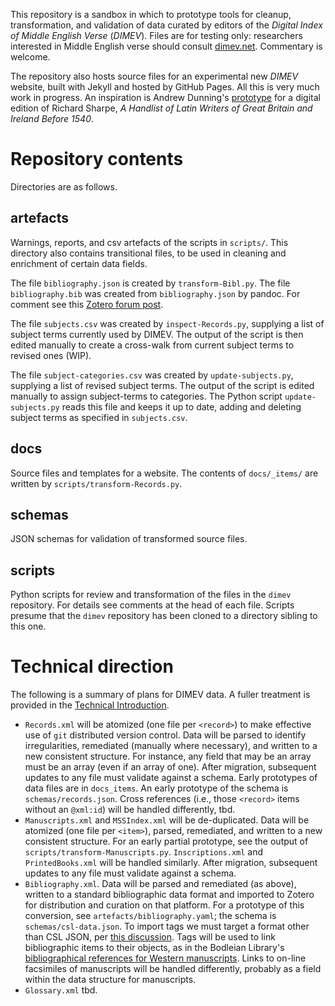 This repository is a sandbox in which to prototype tools for cleanup, transformation, and validation of data curated by editors of the *Digital Index of Middle English Verse* (*DIMEV*).
Files are for testing only: researchers interested in Middle English verse should consult [dimev.net](https://www.dimev.net/).
Commentary is welcome.

The repository also hosts source files for an experimental new *DIMEV* website, built with Jekyll and hosted by GitHub Pages.
All this is very much work in progress.
An inspiration is Andrew Dunning's [prototype](https://github.com/medievallibraries/latin-writers) for a digital edition of Richard Sharpe, *A Handlist of Latin Writers of Great Britain and Ireland Before 1540*.

# Repository contents

Directories are as follows.

## artefacts

Warnings, reports, and csv artefacts of the scripts in `scripts/`.
This directory also contains transitional files, to be used in cleaning and enrichment of certain data fields.

The file `bibliography.json` is created by `transform-Bibl.py`.
The file `bibliography.bib` was created from `bibliography.json` by pandoc.
For comment see this [Zotero forum post](https://forums.zotero.org/discussion/126264/csl-citation-key-zotero-citationkey).

The file `subjects.csv` was created by `inspect-Records.py`, supplying a list of subject terms currently used by DIMEV.
The output of the script is then edited manually to create a cross-walk from current subject terms to revised ones (WIP).

The file `subject-categories.csv` was created by `update-subjects.py`, supplying a list of revised subject terms.
The output of the script is edited manually to assign subject-terms to categories.
The Python script `update-subjects.py` reads this file and keeps it up to date, adding and deleting subject terms as specified in `subjects.csv`.

## docs

Source files and templates for a website.
The contents of `docs/_items/` are written by `scripts/transform-Records.py`.

## schemas

JSON schemas for validation of transformed source files.

## scripts

Python scripts for review and transformation of the files in the `dimev` repository.
For details see comments at the head of each file.
Scripts presume that the `dimev` repository has been cloned to a directory sibling to this one.

# Technical direction

The following is a summary of plans for DIMEV data.
A fuller treatment is provided in the [Technical Introduction](https://github.com/digital-index-of-middle-english-verse/dimev/releases/latest/download/documentation.pdf).

- `Records.xml` will be atomized (one file per `<record>`) to make effective use of `git` distributed version control.
  Data will be parsed to identify irregularities, remediated (manually where necessary), and written to a new consistent structure.
  For instance, any field that may be an array must be an array (even if an array of one).
  After migration, subsequent updates to any file must validate against a schema.
  Early prototypes of data files are in `docs_items`.
  An early prototype of the schema is `schemas/records.json`.
  Cross references (i.e., those `<record>` items without an `@xml:id`) will be handled differently, tbd.
- `Manuscripts.xml` and `MSSIndex.xml` will be de-duplicated.
  Data will be atomized (one file per `<item>`), parsed, remediated, and written to a new consistent structure.
  For an early partial prototype, see the output of `scripts/transform-Manuscripts.py`.
  `Inscriptions.xml` and `PrintedBooks.xml` will be handled similarly.
  After migration, subsequent updates to any file must validate against a schema.
- `Bibliography.xml`.
  Data will be parsed and remediated (as above), written to a standard bibliographic data format and imported to Zotero for distribution and curation on that platform.
  For a prototype of this conversion, see `artefacts/bibliography.yaml`; the schema is `schemas/csl-data.json`.
  To import tags we must target a format other than CSL JSON, per [this discussion](https://forums.zotero.org/discussion/115214/importing-tags-from-bibliographic-data-formats).
  Tags will be used to link bibliographic items to their objects, as in the Bodleian Library's [bibliographical references for Western manuscripts](https://www.zotero.org/bodleianwmss/library).
  Links to on-line facsimiles of manuscripts will be handled differently, probably as a field within the data structure for manuscripts.
- `Glossary.xml` tbd.
